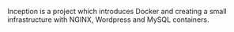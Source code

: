 Inception is a project which introduces Docker and creating a small infrastructure with NGINX, Wordpress and MySQL containers.
